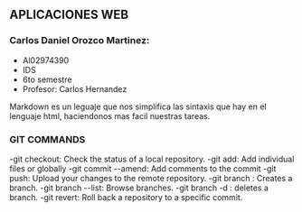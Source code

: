 ## APLICACIONES WEB
### Carlos Daniel Orozco Martinez:
- Al02974390
- IDS
- 6to semestre
- Profesor: Carlos Hernandez

Markdown es un leguaje que nos simplifica las sintaxis que hay en el lenguaje html, haciendonos mas facil nuestras tareas.

### GIT COMMANDS

-git checkout: Check the status of a local repository.
-git add: Add individual files or globally
-git commit --amend: Add comments to the commit
-git push: Upload your changes to the remote repository.
-git branch <branchname>: Creates a branch.
-git branch --list: Browse branches.
-git branch -d <branchname>: deletes a branch.
-git revert: Roll back a repository to a specific commit.
